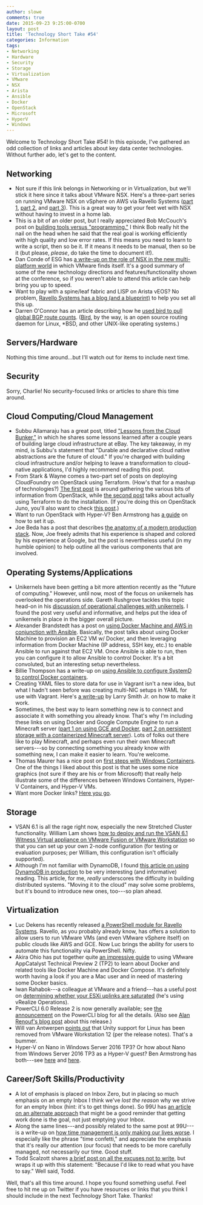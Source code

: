 ```yaml
---
author: slowe
comments: true
date: 2015-09-23 9:25:00-0700
layout: post
title: 'Technology Short Take #54'
categories: Information
tags:
- Networking
- Hardware
- Security
- Storage
- Virtualization
- VMware
- NSX
- Arista
- Ansible
- Docker
- OpenStack
- Microsoft
- HyperV
- Windows
---
```


Welcome to Technology Short Take #54! In this episode, I've gathered an odd collection of links and articles about key data center technologies. Without further ado, let's get to the content.

## Networking

- Not sure if this link belongs in Networking or in Virtualization, but we'll stick it here since it talks about VMware NSX. Here's a three-part series on running VMware NSX on vSphere on AWS via Ravello Systems ([part 1][link-6], [part 2][link-7], and [part 3][link-8]). This is a great way to get your feet wet with NSX without having to invest in a home lab.
- This is a bit of an older post, but I really appreciated Bob McCouch's post on [building tools versus "programming."][link-13] I think Bob really hit the nail on the head when he said that the real goal is working efficiently with high quality and low error rates. If this means you need to learn to write a script, then so be it. If it means it needs to be manual, then so be it (but please, _please_, do take the time to document it!).
- Dan Conde of ESG has [a write-up on the role of NSX in the new multi-platform world][link-23] in which VMware finds itself. It's a good summary of some of the new technology directions and features/functionality shown at the conference, so if you weren't able to attend this article can help bring you up to speed.
- Want to play with a spine/leaf fabric and LISP on Arista vEOS? No problem, [Ravello Systems has a blog (and a blueprint)][link-24] to help you set all this up.
- Darren O'Connor has an article describing how he [used bird to pull global BGP route counts][link-26]. ([Bird][link-27], by the way, is an open source routing daemon for Linux, *BSD, and other UNIX-like operating systems.)

## Servers/Hardware

Nothing this time around...but I'll watch out for items to include next time.

## Security

Sorry, Charlie! No security-focused links or articles to share this time around.

## Cloud Computing/Cloud Management

- Subbu Allamaraju has a great post, titled ["Lessons from the Cloud Bunker,"][link-1] in which he shares some lessons learned after a couple years of building large cloud infrastructure at eBay. The key takeaway, in my mind, is Subbu's statement that "Durable and declarative cloud native abstractions are the future of cloud." If you're charged with building cloud infrastructure and/or helping to leave a transformation to cloud-native applications, I'd highly recommend reading this post.
- From Stark & Wayne comes a two-part set of posts on deploying CloudFoundry on OpenStack using Terraform. (How's that for a mashup of technologies?) [The first post][link-3] is around gathering the various bits of information from OpenStack, while [the second post][link-4] talks about actually using Terraform to do the installation. (If you're doing this on OpenStack Juno, you'll also want to check [this post][link-5].)
- Want to run OpenStack with Hyper-V? Ben Armstrong has [a guide][link-9] on how to set it up.
- Joe Beda has a post that describes [the anatomy of a modern production stack][link-22]. Now, Joe freely admits that his experience is shaped and colored by his experience at Google, but the post is nevertheless useful (in my humble opinion) to help outline all the various components that are involved.

## Operating Systems/Applications

- Unikernels have been getting a bit more attention recently as the "future of computing." However, until now, most of the focus on unikernels has overlooked the operations side. Gareth Rushgrove tackles this topic head-on in his [discussion of operational challenges with unikernels][link-2]. I found the post very useful and informative, and helps put the idea of unikernels in place in the bigger overall picture.
- Alexander Brandstedt has a post on [using Docker Machine and AWS in conjunction with Ansible][link-11]. Basically, the post talks about using Docker Machine to provision an EC2 VM w/ Docker, and then leveraging information from Docker Machine (IP address, SSH key, etc.) to enable Ansible to run against that EC2 VM. Once Ansible is able to run, then you can configure it to allow Ansible to control Docker. It's a bit convoluted, but an interesting setup nevertheless.
- Billie Thompson has a write-up on [using Ansible to configure SystemD to control Docker containers][link-12].
- Creating YAML files to store data for use in Vagrant isn't a new idea, but what I hadn't seen before was creating multi-NIC setups in YAML for use with Vagrant. Here's [a write-up][link-14] by Larry Smith Jr. on how to make it work.
- Sometimes, the best way to learn something new is to connect and associate it with something you already know. That's why I'm including these links on using Docker and Google Compute Engine to run a Minecraft server ([part 1 on using GCE and Docker][link-16], [part 2 on persistent storage with a containerized Minecraft server][link-17]). Lots of folks out there like to play Minecraft, and perhaps even run their own Minecraft servers---so by connecting something you already know with something new, I can make it easier to learn. You're welcome.
- Thomas Maurer has a nice post on [first steps with Windows Containers][link-25]. One of the things I liked about this post is that he uses some nice graphics (not sure if they are his or from Microsoft) that really help illustrate some of the differences between Windows Containers, Hyper-V Containers, and Hyper-V VMs.
- Want more Docker links? [Here you go][link-29].

## Storage

- VSAN 6.1 is all the rage right now, especially the new Stretched Cluster functionality. William Lam shows [how to deploy and run the VSAN 6.1 Witness Virtual appliance on VMware Fusion or VMware Workstation][link-20] so that you can set up your own 2-node configuration (for testing or evaluation purposes; per William, this configuration isn't officially supported).
- Although I'm not familiar with DynamoDB, I found [this article on using DynamoDB in production][link-21] to be very interesting (and informative) reading. This article, for me, _really_ underscores the difficulty in building distributed systems. "Moving it to the cloud" may solve some problems, but it's bound to introduce new ones, too---so plan ahead.

## Virtualization

- Luc Dekens has recently released [a PowerShell module for Ravello Systems][link-18]. Ravello, as you probably already know, has offers a solution to allow users to run VMware VMs (and even VMware vSphere itself) on public clouds like AWS and GCE. Now Luc brings the ability for users to automate this functionality via PowerShell. Nifty.
- Akira Ohio has put together quite [an impressive guide][link-28] to using VMware AppCatalyst Technical Preview 2 (TP2) to learn about Docker and related tools like Docker Machine and Docker Compose. It's definitely worth having a look if you are a Mac user and in need of mastering some Docker basics.
- Iwan Rahabok---a colleague at VMware and a friend---has a useful post on [determining whether your ESXi uplinks are saturated][link-30] (he's using vRealize Operations).
- PowerCLI 6.0 Release 2 is now generally available; see [the announcement][link-31] on the PowerCLI blog for all the details. (Also see [Alan Renouf's blog post][link-33] about this release.)
- Will van Antwerpen [points out][link-32] that Unity support for Linux has been removed from VMware Workstation 12 (per the release notes). That's a bummer.
- Hyper-V on Nano in Windows Server 2016 TP3? Or how about Nano from Windows Server 2016 TP3 as a Hyper-V guest? Ben Armstrong has both---see [here][link-34] and [here][link-35].

## Career/Soft Skills/Productivity

- A lot of emphasis is placed on Inbox Zero, but in placing so much emphasis on an empty Inbox I think we've _lost the reason_ why we strive for an empty Inbox (hint: it's to get things done). So 99U has [an article on an alternate approach][link-10] that might be a good reminder that getting work done is the goal, not just emptying your Inbox.
- Along the same lines---and possibly related to the same post at 99U---is a write-up on [how time management is only making our lives worse][link-15]. I especially like the phrase "time confetti," and appreciate the emphasis that it's really our attention (our focus) that needs to be more carefully managed, not necessarily our time. Good stuff.
- Todd Scalzott shares [a brief post on all the excuses not to write][link-19], but wraps it up with this statement: "Because I'd like to read what you have to say." Well said, Todd.

Well, that's all this time around. I hope you found something useful. Feel free to hit me up on Twitter if you have resources or links that you think I should include in the next Technology Short Take. Thanks!



[link-1]: https://www.subbu.org/blog/2015/08/lessons-from-the-cloud-bunker
[link-2]: http://www.morethanseven.net/2015/08/21/operating-unikernel-challenges/
[link-3]: https://blog.starkandwayne.com/2015/05/06/configuring-openstack-for-cloud-foundry/
[link-4]: https://blog.starkandwayne.com/2015/05/06/deploying-cloud-foundry-on-openstack-using-terraform/
[link-5]: https://blog.starkandwayne.com/2015/05/05/openstack-juno-static-ip-patch/
[link-6]: http://nsx.world/nsx-on-aws-part-1/
[link-7]: http://nsx.world/nsx-on-aws-part-2/
[link-8]: http://nsx.world/nsx-on-aws-part-3/
[link-9]: http://blogs.msdn.com/b/virtual_pc_guy/archive/2015/08/25/getting-hyper-v-and-openstack-setup-quickly.aspx
[link-10]: http://99u.com/workbook/51514/screw-inbox-zero-heres-a-better-plan/
[link-11]: http://qone.io/docker/docker-machine/ansible/aws/2015/06/13/docker-ansible-aws-docker-machine.html
[link-12]: https://purplebooth.co.uk/blog/2015/05/31/managing-docker/
[link-13]: http://herdingpackets.net/2015/02/27/thoughts-on-building-tools-versus-programming/
[link-14]: http://everythingshouldbevirtual.com/vagrant-multi-nic-definitions-via-yaml
[link-15]: http://qz.com/447193/time-management-is-only-making-our-busy-lives-worse/
[link-16]: http://www.blog.juliaferraioli.com/2015/06/running-minecraft-server-on-google.html
[link-17]: http://www.blog.juliaferraioli.com/2015/07/saving-world-using-persistent-storage.html
[link-18]: http://www.lucd.info/2015/08/28/ravello-powershell-module/
[link-19]: http://notscott.blogspot.com/2015/09/musings-of-infrequent-blogger_17.html
[link-20]: http://www.virtuallyghetto.com/2015/09/how-to-deploy-and-run-the-vsan-6-1-witness-virtual-appliance-on-vmware-fusion-workstation.html
[link-21]: http://blog.sendwithus.com/using-dynamodb-production/
[link-22]: http://www.eightypercent.net/post/layers-in-the-stack.html
[link-23]: http://www.esg-global.com/blogs/vmworld-2015-a-multi-platform-world-the-role-of-nsx/
[link-24]: https://www.ravellosystems.com/blog/lisp-leaf-spine-architecture-arista-veos-on-aws/
[link-25]: http://www.thomasmaurer.ch/2015/09/first-steps-with-windows-containers/
[link-26]: https://mellowd.co.uk/ccie/?p=5771
[link-27]: http://bird.network.cz
[link-28]: https://www.penflip.com/akira.ohio/appcatalyst-hands-on-lab-en
[link-29]: http://www.nkode.io/2014/08/24/valuable-docker-links.html
[link-30]: http://virtual-red-dot.info/is-any-of-your-esxi-vmnics-saturated/
[link-31]: https://blogs.vmware.com/PowerCLI/2015/09/powercli-6-0-release-2-is-now-generally-available.html
[link-32]: http://planetvm.net/blog/?p=2936
[link-33]: http://www.virtu-al.net/2015/09/17/powercli-6-0-r2-the-most-advanced-version-vmware-has-ever-made/
[link-34]: http://blogs.msdn.com/b/virtual_pc_guy/archive/2015/09/08/running-hyper-v-on-nano-in-windows-server-2016-tp3.aspx
[link-35]: http://blogs.msdn.com/b/virtual_pc_guy/archive/2015/09/14/running-nano-from-windows-server-2016-tp3-on-hyper-v.aspx